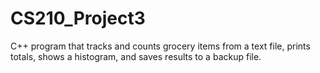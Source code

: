 # CS210_Project3
C++ program that tracks and counts grocery items from a text file, prints totals, shows a histogram, and saves results to a backup file.
